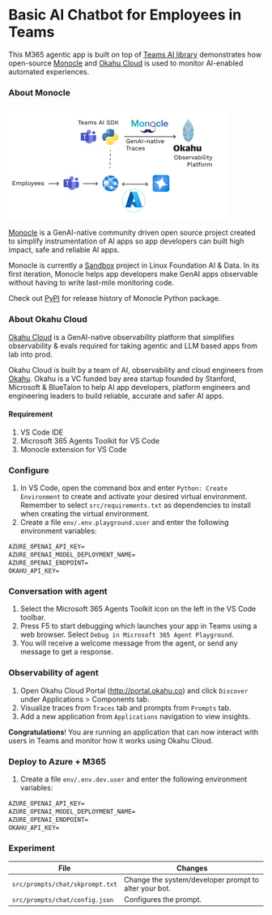 # Basic AI Chatbot for Employees in Teams

This M365 agentic app is built on top of [Teams AI library](https://aka.ms/teams-ai-library) demonstrates how open-source [Monocle](#about-monocle) and [Okahu Cloud](#about-okahu) is used to monitor AI-enabled automated experiences. 

### About Monocle 

<img src="assets/basic-team-bot-okahu.png">

[Monocle](http://monocle2ai.org/) is a GenAI-native community driven open source project created to simplify instrumentation of AI apps so app developers can built high impact, safe and reliable AI apps. 

Monocle is currently a [Sandbox](https://lfaidata.foundation/projects/monocle/) project in Linux Foundation AI & Data. In its first iteration, Monocle helps app developers make GenAI apps observable without having to write last-mile monitoring code. 

Check out [PyPI](https://pypi.org/project/monocle-apptrace/) for release history of Monocle Python package. 

### About Okahu Cloud 

[Okahu Cloud](http://portal.okahu.co/) is a GenAI-native observability platform that simplifies observability & evals required for taking agentic and LLM based apps from lab into prod. 

Okahu Cloud is built by a team of AI, observability and cloud engineers from [Okahu](https://www.okahu.ai). Okahu is a VC funded bay area startup founded by Stanford, Microsoft & BlueTalon to help AI app developers, platform engineers and engineering leaders to build reliable, accurate and safer AI apps.

#### Requirement
1. VS Code IDE 
1. Microsoft 365 Agents Toolkit for VS Code
1. Monocle extension for VS Code

### Configure
1. In VS Code, open the command box and enter `Python: Create Environment` to create and activate your desired virtual environment. Remember to select `src/requirements.txt` as dependencies to install when creating the virtual environment.
1. Create a file `env/.env.playground.user` and enter the following environment variables: 
```
AZURE_OPENAI_API_KEY=
AZURE_OPENAI_MODEL_DEPLOYMENT_NAME=
AZURE_OPENAI_ENDPOINT=
OKAHU_API_KEY=
```


### Conversation with agent
1. Select the Microsoft 365 Agents Toolkit icon on the left in the VS Code toolbar.
1. Press F5 to start debugging which launches your app in Teams using a web browser. Select `Debug in Microsoft 365 Agent Playground`.
1. You will receive a welcome message from the agent, or send any message to get a response.

### Observability of agent 
1. Open Okahu Cloud Portal (http://portal.okahu.co) and click `Discover` under Applications > Components tab. 
2. Visualize traces from `Traces` tab and prompts from `Prompts` tab. 
3. Add a new application from `Applications` navigation to view insights. 

**Congratulations**! You are running an application that can now interact with users in Teams and monitor how it works using Okahu Cloud. 

### Deploy to Azure + M365 

1. Create a file `env/.env.dev.user` and enter the following environment variables: 
```
AZURE_OPENAI_API_KEY=
AZURE_OPENAI_MODEL_DEPLOYMENT_NAME=
AZURE_OPENAI_ENDPOINT=
OKAHU_API_KEY=
```

### Experiment

| File                                 | Changes                                           |
| - | - |
|`src/prompts/chat/skprompt.txt`| Change the system/developer prompt to alter your bot.|
|`src/prompts/chat/config.json`| Configures the prompt.|


[^1]: Use of Okahu hosted demo is covered by Okahu's [terms of service for evaluations](https://www.okahu.ai/agreements/evaluation-agreement). 
  [Okahu](https://www.okahu.ai) is a team of AI, observability & cloud engineers working to simplify observability for agentic and other GenAI apps. We serve AI app developers, platform engineers and engineering leaders to build reliable, accurate and safer AI apps. We believe in community driven open source software and are a major contributor to GenAI native observability Project Monocle hosted by Linux Foundation.
  Connect with us on [Linkedin](https://www.linkedin.com/company/99272699/admin/dashboard/), [Github](https://github.com/okahu) or email us at <dx@okahu.ai>

